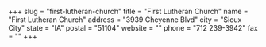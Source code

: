 +++
slug = "first-lutheran-church"
title = "First Lutheran Church"
name = "First Lutheran Church"
address = "3939 Cheyenne Blvd"
city = "Sioux City"
state = "IA"
postal = "51104"
website = ""
phone = "712 239-3942"
fax = ""
+++
